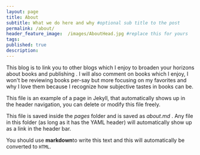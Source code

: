 ```yaml
---
layout: page
title: About
subtitle: What we do here and why #optional sub title to the post
permalink: /about/
header_feature_image:  /images/AboutHead.jpg #replace this for yours
tags:
published: true
description:
---
```


This blog is to link you to other blogs which I enjoy to broaden your horizons about books and publishing . I will also comment on books which I enjoy, I won't be reviewing books per-say but more focusing on my favorites and why I love them because I recognize how subjective tastes in books can be.

This file is an example of a page in Jekyll, that automatically shows up in the header navigation, you can delete or modify this file freely.

This file is saved inside the _pages_ folder and is saved as _about.md_ . Any file in this folder (as long as it has  the YAML header) will automatically show up as a link in the header bar.

You should use **markdown**to write this text and this will automatically be converted to `HTML`.

